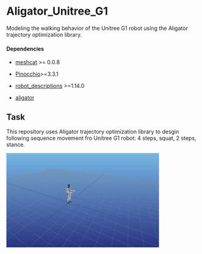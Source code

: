 # Aligator_Unitree_G1
Modeling the walking behavior of the Unitree G1 robot using the Aligator trajectory optimization library.

#### Dependencies

* [meshcat](https://github.com/meshcat-dev/meshcat-python) >= 0.0.8
* [Pinocchio](https://github.com/stack-of-tasks/pinocchio)>=3.3.1 

* [robot_descriptions](https://github.com/robot-descriptions/robot_descriptions.py)  >=1.14.0 

* [aligator](https://github.com/Simple-Robotics/aligator)

## Task 
This repository  uses  Aligator trajectory optimization library to desgin following sequence movement fro Unitree G1 robot: 4 steps, squat, 2 steps, stance.

![alt text](figs/res.gif) 